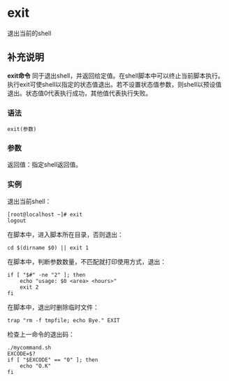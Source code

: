 exit
===

退出当前的shell

## 补充说明

**exit命令** 同于退出shell，并返回给定值。在shell脚本中可以终止当前脚本执行。执行exit可使shell以指定的状态值退出。若不设置状态值参数，则shell以预设值退出。状态值0代表执行成功，其他值代表执行失败。

### 语法  

```
exit(参数)
```

### 参数  

返回值：指定shell返回值。

### 实例  

退出当前shell：

```
[root@localhost ~]# exit
logout
```

在脚本中，进入脚本所在目录，否则退出：

```
cd $(dirname $0) || exit 1
```

在脚本中，判断参数数量，不匹配就打印使用方式，退出：

```
if [ "$#" -ne "2" ]; then
    echo "usage: $0 <area> <hours>"
    exit 2
fi
```

在脚本中，退出时删除临时文件：

```
trap "rm -f tmpfile; echo Bye." EXIT
```

检查上一命令的退出码：

```
./mycommand.sh
EXCODE=$?
if [ "$EXCODE" == "0" ]; then
    echo "O.K"
fi
```


